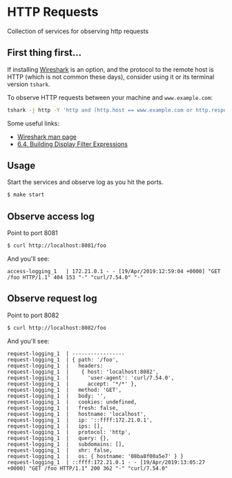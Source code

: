 
# HTTP Requests

Collection of services for observing http requests

## First thing first...

If installing [Wireshark][1] is an option, and the protocol to the remote
host is HTTP (which is not common these days), consider using it or its
terminal version `tshark`.

To observe HTTP requests between your machine and `www.example.com`:

```sh
tshark -j http -Y 'http and (http.host == www.example.com or http.response_for.uri contains www.example.com)' -T json
```

Some useful links:

* [Wireshark man page][2]
* [6.4. Building Display Filter Expressions][3]

## Usage

Start the services and observe log as you hit the ports.

```sh
$ make start
```

## Observe access log

Point to port 8081

```sh
$ curl http://localhost:8081/foo
```

And you'll see:

```
access-logging_1   | 172.21.0.1 - - [19/Apr/2019:12:59:04 +0000] "GET /foo HTTP/1.1" 404 153 "-" "curl/7.54.0" "-"
```

## Observe request log

Point to port 8082

```sh
$ curl http://localhost:8082/foo
```

And you'll see:

```
request-logging_1  | -----------------
request-logging_1  | { path: '/foo',
request-logging_1  |   headers:
request-logging_1  |    { host: 'localhost:8082',
request-logging_1  |      'user-agent': 'curl/7.54.0',
request-logging_1  |      accept: '*/*' },
request-logging_1  |   method: 'GET',
request-logging_1  |   body: '',
request-logging_1  |   cookies: undefined,
request-logging_1  |   fresh: false,
request-logging_1  |   hostname: 'localhost',
request-logging_1  |   ip: '::ffff:172.21.0.1',
request-logging_1  |   ips: [],
request-logging_1  |   protocol: 'http',
request-logging_1  |   query: {},
request-logging_1  |   subdomains: [],
request-logging_1  |   xhr: false,
request-logging_1  |   os: { hostname: '08ba8f00a5e7' } }
request-logging_1  | ::ffff:172.21.0.1 - - [19/Apr/2019:13:05:27 +0000] "GET /foo HTTP/1.1" 200 362 "-" "curl/7.54.0"
```

[1]: https://www.wireshark.org/
[2]: https://www.wireshark.org/docs/man-pages/wireshark.html
[3]: https://www.wireshark.org/docs/wsug_html_chunked/ChWorkBuildDisplayFilterSection.html
